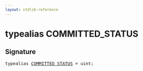 ```yaml
---
layout: stdlib-reference
---
```


# typealias COMMITTED\_STATUS

## Signature

<pre>
<span class='code_keyword'>typealias</span> <a href="/stdlib-reference/types/COMMITTED_STATUS" class="code_type">COMMITTED_STATUS</a> = uint;
</pre>

